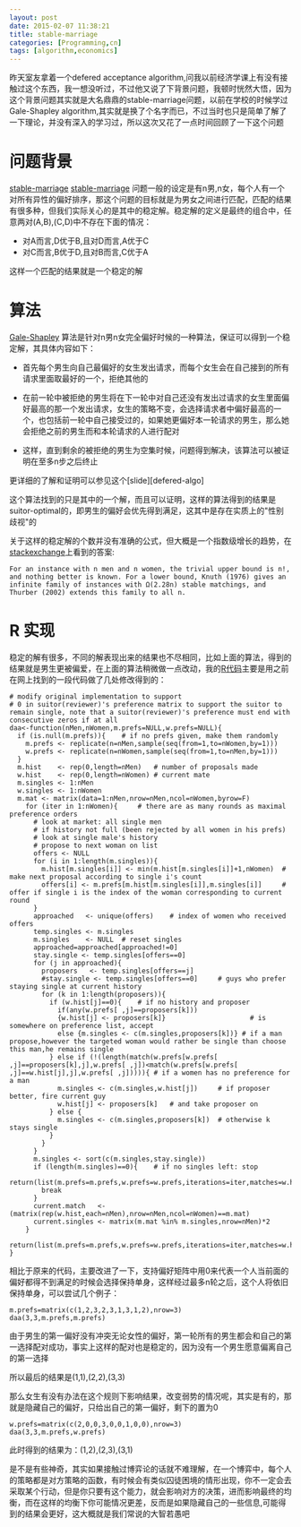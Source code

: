 ```yaml
---
layout: post
date: 2015-02-07 11:38:21
title: stable-marriage
categories: [Programming,cn]
tags: [algorithm,economics]
---
```


昨天室友拿着一个defered acceptance algorithm,问我以前经济学课上有没有接触过这个东西，我一想没听过，不过他又说了下背景问题，我顿时恍然大悟，因为这个背景问题其实就是大名鼎鼎的stable-marriage问题，以前在学校的时候学过Gale-Shapley algorithm,其实就是换了个名字而已，不过当时也只是简单了解了一下理论，并没有深入的学习过，所以这次又花了一点时间回顾了一下这个问题

# 问题背景
[stable-marriage] [stable-marriage] 问题一般的设定是有n男,n女，每个人有一个对所有异性的偏好排序，那这个问题的目标就是为男女之间进行匹配，匹配的结果有很多种，但我们实际关心的是其中的稳定解。稳定解的定义是最终的组合中，任意两对(A,B),(C,D)中不存在下面的情况：

* 对A而言,D优于B,且对D而言,A优于C
* 对C而言,B优于D,且对B而言,C优于A

这样一个匹配的结果就是一个稳定的解

# 算法

[Gale-Shapley] 算法是针对n男n女完全偏好时候的一种算法，保证可以得到一个稳定解，其具体内容如下：

* 首先每个男生向自己最偏好的女生发出请求，而每个女生会在自己接到的所有请求里面取最好的一个，拒绝其他的

* 在前一轮中被拒绝的男生将在下一轮中对自己还没有发出过请求的女生里面偏好最高的那一个发出请求，女生的策略不变，会选择请求者中偏好最高的一个，也包括前一轮中自己接受过的，如果她更偏好本一轮请求的男生，那么她会拒绝之前的男生而和本轮请求的人进行配对

* 这样，直到剩余的被拒绝的男生为空集时候，问题得到解决，该算法可以被证明在至多n步之后终止

更详细的了解和证明可以参见这个[slide][defered-algo]

这个算法找到的只是其中的一个解，而且可以证明，这样的算法得到的结果是suitor-optimal的，即男生的偏好会优先得到满足，这其中是存在实质上的"性别歧视"的

关于这样的稳定解的个数并没有准确的公式，但大概是一个指数级增长的趋势，在[stackexchange][upper-bound]上看到的答案:

	For an instance with n men and n women, the trivial upper bound is n!, and nothing better is known. For a lower bound, Knuth (1976) gives an infinite family of instances with Ω(2.28n) stable matchings, and Thurber (2002) extends this family to all n.


# R 实现

稳定的解有很多，不同的解表现出来的结果也不尽相同，比如上面的算法，得到的结果就是男生更被偏爱，在上面的算法稍微做一点改动，我的[R代码][another-algo]主要是用之前在网上找到的一段代码做了几处修改得到的：

	# modify original implementation to support
	# 0 in suitor(reviewer)'s preference matrix to support the suitor to remain single, note that a suitor(reviewer)'s preference must end with consecutive zeros if at all
	daa<-function(nMen,nWomen,m.prefs=NULL,w.prefs=NULL){
	  if (is.null(m.prefs)){	# if no prefs given, make them randomly
	    m.prefs <- replicate(n=nMen,sample(seq(from=1,to=nWomen,by=1)))
	    w.prefs <- replicate(n=nWomen,sample(seq(from=1,to=nMen,by=1)))
	  }
	  m.hist    <- rep(0,length=nMen)	# number of proposals made
	  w.hist    <- rep(0,length=nWomen)	# current mate
	  m.singles <- 1:nMen
	  w.singles <- 1:nWomen
	  m.mat <- matrix(data=1:nMen,nrow=nMen,ncol=nWomen,byrow=F)
	    for (iter in 1:nWomen){		# there are as many rounds as maximal preference orders
	      # look at market: all single men
	      # if history not full (been rejected by all women in his prefs)
	      # look at single male's history
	      # propose to next woman on list
	      offers <- NULL
	      for (i in 1:length(m.singles)){
	        m.hist[m.singles[i]] <- min(m.hist[m.singles[i]]+1,nWomen)	# make next proposal according to single i's count
	        offers[i] <- m.prefs[m.hist[m.singles[i]],m.singles[i]]		# offer if single i is the index of the woman corresponding to current round
	      }
	      approached   <- unique(offers)	# index of women who received offers
	      temp.singles <- m.singles
	      m.singles    <- NULL	# reset singles
	      approached=approached[approached!=0]
	      stay.single <- temp.singles[offers==0]
	      for (j in approached){
	        proposers   <- temp.singles[offers==j]
	        #stay.single <- temp.singles[offers==0]		# guys who prefer staying single at current history
	        for (k in 1:length(proposers)){
	          if (w.hist[j]==0){	# if no history and proposer 
	            if(any(w.prefs[ ,j]==proposers[k]))
	            {w.hist[j] <- proposers[k]}						# is somewhere on preference list, accept
	            else {m.singles <- c(m.singles,proposers[k])} # if a man propose,however the targeted woman would rather be single than choose this man,he remains single
	          } else if (!(length(match(w.prefs[w.prefs[ ,j]==proposers[k],j],w.prefs[ ,j])<match(w.prefs[w.prefs[ ,j]==w.hist[j],j],w.prefs[ ,j])))){ # if a women has no preference for a man
	            m.singles <- c(m.singles,w.hist[j])		# if proposer better, fire current guy
	            w.hist[j] <- proposers[k]	# and take proposer on
	          } else {
	            m.singles <- c(m.singles,proposers[k])	# otherwise k stays single
	          }
	        }	
	      }
	      m.singles <- sort(c(m.singles,stay.single))
	      if (length(m.singles)==0){	# if no singles left: stop
	        return(list(m.prefs=m.prefs,w.prefs=w.prefs,iterations=iter,matches=w.hist,singles=m.singles))
	        break
	      }
	      current.match   <- (matrix(rep(w.hist,each=nMen),nrow=nMen,ncol=nWomen)==m.mat)
	      current.singles <- matrix(m.mat %in% m.singles,nrow=nMen)*2
	    }
	  return(list(m.prefs=m.prefs,w.prefs=w.prefs,iterations=iter,matches=w.hist,match.mat=current.match,singles=m.singles))
	}


相比于原来的代码，主要改进了一下，支持偏好矩阵中用0来代表一个人当前面的偏好都得不到满足的时候会选择保持单身，这样经过最多n轮之后，这个人将依旧保持单身，可以尝试几个例子：


	m.prefs=matrix(c(1,2,3,2,3,1,3,1,2),nrow=3)
	daa(3,3,m.prefs,m.prefs)


由于男生的第一偏好没有冲突无论女性的偏好，第一轮所有的男生都会和自己的第一选择配对成功，事实上这样的配对也是稳定的，因为没有一个男生愿意偏离自己的第一选择

所以最后的结果是(1,1),(2,2),(3,3)

那么女生有没有办法在这个规则下影响结果，改变弱势的情况呢，其实是有的，那就是隐藏自己的偏好，只给出自己的第一偏好，剩下的置为0

	w.prefs=matrix(c(2,0,0,3,0,0,1,0,0),nrow=3)
	daa(3,3,m.prefs,w.prefs)


此时得到的结果为：(1,2),(2,3),(3,1)

是不是有些神奇，其实如果接触过博弈论的话就不难理解，在一个博弈中，每个人的策略都是对方策略的函数，有时候会有类似囚徒困境的情形出现，你不一定会去采取某个行动，但是你只要有这个能力，就会影响对方的决策，进而影响最终的均衡，而在这样的均衡下你可能情况更差，反而是如果隐藏自己的一些信息,可能得到的结果会更好，这大概就是我们常说的大智若愚吧

[stable-marriage]: http://en.wikipedia.org/wiki/Stable_marriage_problem
[Gale-Shapley]:
[defered-algo]:http://www.math.harvard.edu/~eriehl/pechakucha.pdf
[upper-bound]:http://cstheory.stackexchange.com/questions/5619/what-is-the-maximum-number-of-stable-marriages-for-an-instance-of-the-stable-mar
[another-algo]:https://gist.github.com/samuel-liyi/1dba2d9b779d15e55e55